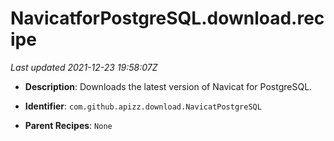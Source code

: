 # NavicatforPostgreSQL.download.recipe

_Last updated 2021-12-23 19:58:07Z_

- **Description**: Downloads the latest version of Navicat for PostgreSQL.

- **Identifier**: `com.github.apizz.download.NavicatPostgreSQL`

- **Parent Recipes**: `None`